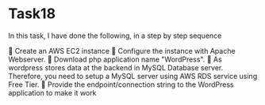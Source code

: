 # Task18

In this task, I have done the following, in a step by step sequence

🔅 Create an AWS EC2 instance 
🔅 Configure the instance with Apache Webserver. 
🔅 Download php application name "WordPress".
🔅 As wordpress stores data at the backend in MySQL Database server. Therefore, you need to setup a MySQL server using AWS RDS service using Free Tier.
🔅 Provide the endpoint/connection string to the WordPress application to make it work
